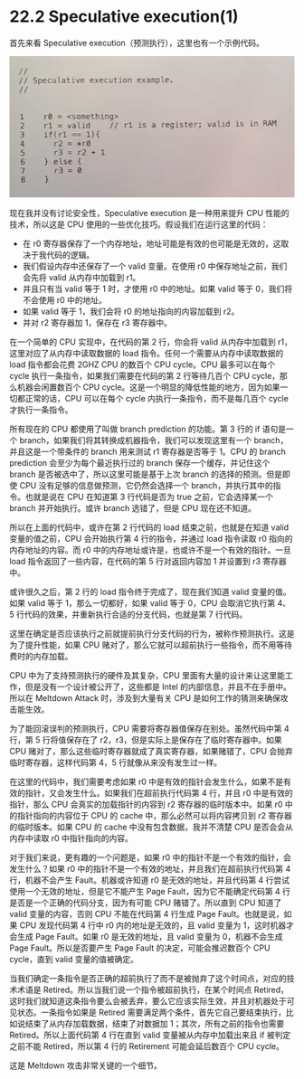 # 22.2 Speculative execution(1)

首先来看 Speculative execution（预测执行），这里也有一个示例代码。

![](<../assets/image (873) (2) (2) (1).png>)

现在我并没有讨论安全性，Speculative execution 是一种用来提升 CPU 性能的技术，所以这是 CPU 使用的一些优化技巧。假设我们在运行这里的代码：

- 在 r0 寄存器保存了一个内存地址，地址可能是有效的也可能是无效的，这取决于我代码的逻辑。
- 我们假设内存中还保存了一个 valid 变量。在使用 r0 中保存地址之前，我们会先将 valid 从内存中加载到 r1。
- 并且只有当 valid 等于 1 时，才使用 r0 中的地址。如果 valid 等于 0，我们将不会使用 r0 中的地址。
- 如果 valid 等于 1，我们会将 r0 的地址指向的内容加载到 r2。
- 并对 r2 寄存器加 1，保存在 r3 寄存器中。

在一个简单的 CPU 实现中，在代码的第 2 行，你会将 valid 从内存中加载到 r1，这里对应了从内存中读取数据的 load 指令。任何一个需要从内存中读取数据的 load 指令都会花费 2GHZ CPU 的数百个 CPU cycle。CPU 最多可以在每个 cycle 执行一条指令，如果我们需要在代码的第 2 行等待几百个 CPU cycle，那么机器会闲置数百个 CPU cycle。这是一个明显的降低性能的地方，因为如果一切都正常的话，CPU 可以在每个 cycle 内执行一条指令，而不是每几百个 cycle 才执行一条指令。

所有现在的 CPU 都使用了叫做 branch prediction 的功能。第 3 行的 if 语句是一个 branch，如果我们将其转换成机器指令，我们可以发现这里有一个 branch，并且这是一个带条件的 branch 用来测试 r1 寄存器是否等于 1。CPU 的 branch prediction 会至少为每个最近执行过的 branch 保存一个缓存，并记住这个 branch 是否被选中了，所以这里可能是基于上次 branch 的选择的预测。但是即使 CPU 没有足够的信息做预测，它仍然会选择一个 branch，并执行其中的指令。也就是说在 CPU 在知道第 3 行代码是否为 true 之前，它会选择某一个 branch 并开始执行。或许 branch 选错了，但是 CPU 现在还不知道。

所以在上面的代码中，或许在第 2 行代码的 load 结束之前，也就是在知道 valid 变量的值之前，CPU 会开始执行第 4 行的指令，并通过 load 指令读取 r0 指向的内存地址的内容。而 r0 中的内存地址或许是，也或许不是一个有效的指针。一旦 load 指令返回了一些内容，在代码的第 5 行对返回内容加 1 并设置到 r3 寄存器中。

或许很久之后，第 2 行的 load 指令终于完成了，现在我们知道 valid 变量的值。如果 valid 等于 1，那么一切都好，如果 valid 等于 0，CPU 会取消它执行第 4、5 行代码的效果，并重新执行合适的分支代码，也就是第 7 行代码。

这里在确定是否应该执行之前就提前执行分支代码的行为，被称作预测执行。这是为了提升性能，如果 CPU 赌对了，那么它就可以超前执行一些指令，而不用等待费时的内存加载。

CPU 中为了支持预测执行的硬件及其复杂，CPU 里面有大量的设计来让这里能工作，但是没有一个设计被公开了，这些都是 Intel 的内部信息，并且不在手册中。所以在 Meltdown Attack 时，涉及到大量有关 CPU 是如何工作的猜测来确保攻击能生效。

为了能回滚误判的预测执行，CPU 需要将寄存器值保存在别处。虽然代码中第 4 行，第 5 行将值保存在了 r2，r3，但是实际上是保存在了临时寄存器中。如果 CPU 赌对了，那么这些临时寄存器就成了真实寄存器，如果赌错了，CPU 会抛弃临时寄存器，这样代码第 4，5 行就像从来没有发生过一样。

在这里的代码中，我们需要考虑如果 r0 中是有效的指针会发生什么，如果不是有效的指针，又会发生什么。如果我们在超前执行代码第 4 行，并且 r0 中是有效的指针，那么 CPU 会真实的加载指针的内容到 r2 寄存器的临时版本中。如果 r0 中的指针指向的内容位于 CPU 的 cache 中，那么必然可以将内容拷贝到 r2 寄存器的临时版本。如果 CPU 的 cache 中没有包含数据，我并不清楚 CPU 是否会会从内存中读取 r0 中指针指向的内容。

对于我们来说，更有趣的一个问题是，如果 r0 中的指针不是一个有效的指针，会发生什么？如果 r0 中的指针不是一个有效的地址，并且我们在超前执行代码第 4 行，机器不会产生 Fault。机器或许知道 r0 是无效的地址，并且代码第 4 行尝试使用一个无效的地址，但是它不能产生 Page Fault，因为它不能确定代码第 4 行是否是一个正确的代码分支，因为有可能 CPU 赌错了。所以直到 CPU 知道了 valid 变量的内容，否则 CPU 不能在代码第 4 行生成 Page Fault。也就是说，如果 CPU 发现代码第 4 行中 r0 内的地址是无效的，且 valid 变量为 1，这时机器才会生成 Page Fault。如果 r0 是无效的地址，且 valid 变量为 0，机器不会生成 Page Fault。所以是否要产生 Page Fault 的决定，可能会推迟数百个 CPU cycle，直到 valid 变量的值被确定。

当我们确定一条指令是否正确的超前执行了而不是被抛弃了这个时间点，对应的技术术语是 Retired。所以当我们说一个指令被超前执行，在某个时间点 Retired，这时我们就知道这条指令要么会被丢弃，要么它应该实际生效，并且对机器处于可见状态。一条指令如果是 Retired 需要满足两个条件，首先它自己要结束执行，比如说结束了从内存加载数据，结束了对数据加 1；其次，所有之前的指令也需要 Retired。所以上面代码第 4 行在直到 valid 变量被从内存中加载出来且 if 被判定之前不能 Retired，所以第 4 行的 Retirement 可能会延后数百个 CPU cycle。

这是 Meltdown 攻击非常关键的一个细节。
